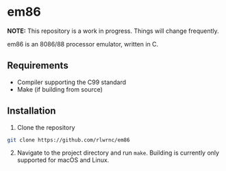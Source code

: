 # em86

**NOTE:** This repository is a work in progress. Things will change frequently.

em86 is an 8086/88 processor emulator, written in C.

## Requirements

* Compiler supporting the C99 standard
* Make (if building from source)

## Installation

1. Clone the repository

```sh
git clone https://github.com/rlwrnc/em86
```

2. Navigate to the project directory and run `make`. Building is currently only supported for macOS and Linux.
